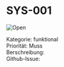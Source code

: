 # SYS-001
![Open](https://img.shields.io/badge/Status-Open-brightgreen)

Kategorie: funktional <br>
Priorität: Muss <br>
Berschreibung: <br>
Github-Issue: <br>